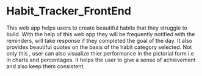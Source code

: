 # Habit_Tracker_FrontEnd
This web app helps users to create beautiful habits that they struggle to build. With the help of this web app they will be frequently notified with the reminders, will take response if they completed the goal of the day. It also provides beautiful quotes on the basis of the habit category selected. Not only this , user can also visualize thier performance in the pictorial form i.e in charts and percentages. It helps the user to give a sense of achievement and also keep them consistent. 
